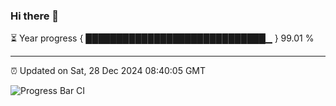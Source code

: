 ### Hi there 👋

⏳ Year progress { █████████████████████████████▁ } 99.01 %

---

⏰ Updated on Sat, 28 Dec 2024 08:40:05 GMT

![Progress Bar CI](https://github.com/IshwaranRudhara/GIT-ACTION/workflows/Progress%20Bar%20CI/badge.svg)
